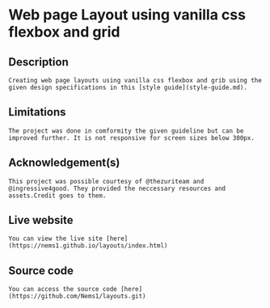 #  Web page Layout using vanilla css flexbox and grid

## Description

    Creating web page layouts using vanilla css flexbox and grib using the given design specifications in this [style guide](style-guide.md).

## Limitations

    The project was done in comformity the given guideline but can be improved further. It is not responsive for screen sizes below 300px.

## Acknowledgement(s)

    This project was possible courtesy of @thezuriteam and @ingressive4good. They provided the neccessary resources and assets.Credit goes to them.

## Live website

    You can view the live site [here](https://nems1.github.io/layouts/index.html)

## Source code

    You can access the source code [here](https://github.com/Nems1/layouts.git)


